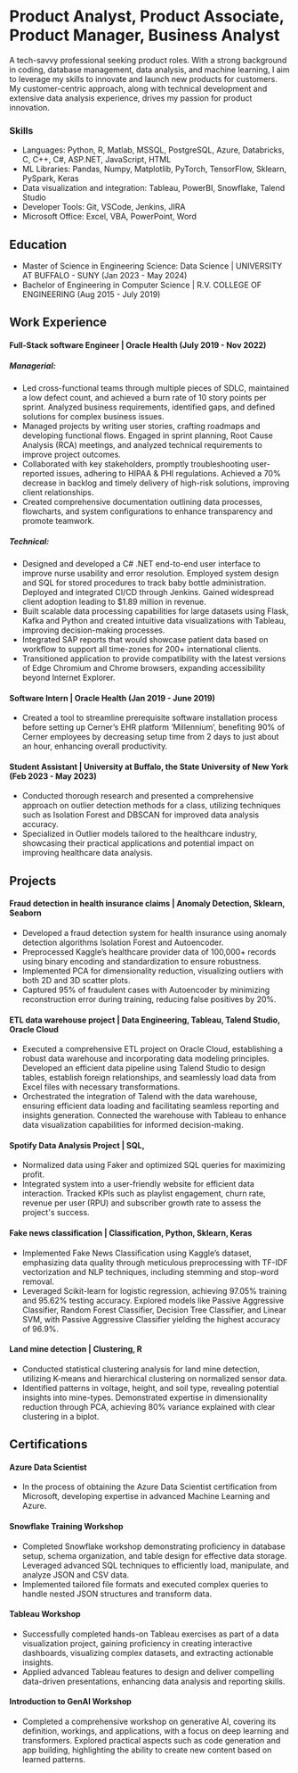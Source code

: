 # Product Analyst, Product Associate, Product Manager, Business Analyst

A tech-savvy professional seeking product roles. With a strong background in coding, database management, data analysis, and machine learning, I aim to leverage my skills to innovate and launch new products for customers. My customer-centric approach, along with technical development and extensive data analysis experience, drives my passion for product innovation.

### Skills
- Languages: Python, R, Matlab, MSSQL, PostgreSQL, Azure, Databricks, C, C++, C#, ASP.NET, JavaScript, HTML
- ML Libraries: Pandas, Numpy, Matplotlib, PyTorch, TensorFlow, Sklearn, PySpark, Keras
- Data visualization and integration: Tableau, PowerBI, Snowflake, Talend Studio
- Developer Tools: Git, VSCode, Jenkins, JIRA
- Microsoft Office: Excel, VBA, PowerPoint, Word

## Education
- Master of Science in Engineering Science: Data Science | UNIVERSITY AT BUFFALO - SUNY (Jan 2023 - May 2024)
- Bachelor of Engineering in Computer Science            | R.V. COLLEGE OF ENGINEERING (Aug 2015 - July 2019)

## Work Experience
#### Full-Stack software Engineer | Oracle Health (July 2019 - Nov 2022)
##### Managerial:
- Led cross-functional teams through multiple pieces of SDLC, maintained a low defect count, and achieved a burn rate of 10 story points per sprint. Analyzed business requirements, identified gaps, and defined solutions for complex business issues.
-	Managed projects by writing user stories, crafting roadmaps and developing functional flows. Engaged in sprint planning, Root Cause Analysis (RCA) meetings, and analyzed technical requirements to improve project outcomes.
-	Collaborated with key stakeholders, promptly troubleshooting user-reported issues, adhering to HIPAA & PHI regulations. Achieved a 70% decrease in backlog and timely delivery of high-risk solutions, improving client relationships.
- Created comprehensive documentation outlining data processes, flowcharts, and system configurations to enhance transparency and promote teamwork.

##### Technical:
- Designed and developed a C# .NET end-to-end user interface to improve nurse usability and error resolution. Employed system design and SQL for stored procedures to track baby bottle administration. Deployed and integrated CI/CD through Jenkins. Gained widespread client adoption leading to $1.89 million in revenue. 
-	Built scalable data processing capabilities for large datasets using Flask, Kafka and Python and created intuitive data visualizations with Tableau, improving decision-making processes.
- Integrated SAP reports that would showcase patient data based on workflow to support all time-zones for 200+ international clients.
- Transitioned application to provide compatibility with the latest versions of Edge Chromium and Chrome browsers, expanding accessibility beyond Internet Explorer.

#### Software Intern | Oracle Health (Jan 2019 - June 2019)
- Created a tool to streamline prerequisite software installation process before setting up Cerner’s EHR platform ‘Millennium’, benefiting 90% of Cerner employees by decreasing setup time from 2 days to just about an hour, enhancing overall productivity.

#### Student Assistant | University at Buffalo, the State University of New York (Feb 2023 - May 2023)
- Conducted thorough research and presented a comprehensive approach on outlier detection methods for a class, utilizing techniques such as Isolation Forest and DBSCAN for improved data analysis accuracy.
- Specialized in Outlier models tailored to the healthcare industry, showcasing their practical applications and potential impact on improving healthcare data analysis.

## Projects
#### Fraud detection in health insurance claims | Anomaly Detection, Sklearn, Seaborn
-	Developed a fraud detection system for health insurance using anomaly detection algorithms Isolation Forest and Autoencoder.
-	Preprocessed Kaggle’s healthcare provider data of 100,000+ records using binary encoding and standardization to ensure robustness.
-	Implemented PCA for dimensionality reduction, visualizing outliers with both 2D and 3D scatter plots.
-	Captured 95% of fraudulent cases with Autoencoder by minimizing reconstruction error during training, reducing false positives by 20%.

#### ETL data warehouse project | Data Engineering, Tableau, Talend Studio, Oracle Cloud
- Executed a comprehensive ETL project on Oracle Cloud, establishing a robust data warehouse and incorporating data modeling principles. Developed an efficient data pipeline using Talend Studio to design tables, establish foreign relationships, and seamlessly load data from Excel files with necessary transformations.
- Orchestrated the integration of Talend with the data warehouse, ensuring efficient data loading and facilitating seamless reporting and insights generation. Connected the warehouse with Tableau to enhance data visualization capabilities for informed decision-making.

#### Spotify Data Analysis Project | SQL, 
- Normalized data using Faker and optimized SQL queries for maximizing profit.
- Integrated system into a user-friendly website for efficient data interaction. Tracked KPIs such as playlist engagement, churn rate, revenue per user (RPU) and subscriber growth rate to assess the project's success.

#### Fake news classification | Classification, Python, Sklearn, Keras
- Implemented Fake News Classification using Kaggle’s dataset, emphasizing data quality through meticulous preprocessing with TF-IDF vectorization and NLP techniques, including stemming and stop-word removal.
- Leveraged Scikit-learn for logistic regression, achieving 97.05% training and 95.62% testing accuracy. Explored models like Passive Aggressive Classifier, Random Forest Classifier, Decision Tree Classifier, and Linear SVM, with Passive Aggressive Classifier yielding the highest accuracy of 96.9%.

#### Land mine detection | Clustering, R
- Conducted statistical clustering analysis for land mine detection, utilizing K-means and hierarchical clustering on normalized sensor data.
- Identified patterns in voltage, height, and soil type, revealing potential insights into mine-types. Demonstrated expertise in dimensionality reduction through PCA, achieving 80% variance explained with clear clustering in a biplot.

## Certifications
#### Azure Data Scientist 
- In the process of obtaining the Azure Data Scientist certification from Microsoft, developing expertise in advanced Machine Learning and Azure.

#### Snowflake Training Workshop
-  Completed Snowflake workshop demonstrating proficiency in database setup, schema organization, and table design for effective data storage. Leveraged advanced SQL techniques to efficiently load, manipulate, and analyze JSON and CSV data.
- Implemented tailored file formats and executed complex queries to handle nested JSON structures and transform data.

#### Tableau Workshop
-  Successfully completed hands-on Tableau exercises as part of a data visualization project, gaining proficiency in creating interactive dashboards, visualizing complex datasets, and extracting actionable insights.
- Applied advanced Tableau features to design and deliver compelling data-driven presentations, enhancing data analysis and reporting skills.

#### Introduction to GenAI Workshop
- Completed a comprehensive workshop on generative AI, covering its definition, workings, and applications, with a focus on deep learning and transformers. Explored practical aspects such as code generation and app building, highlighting the ability to create new content based on learned patterns.
